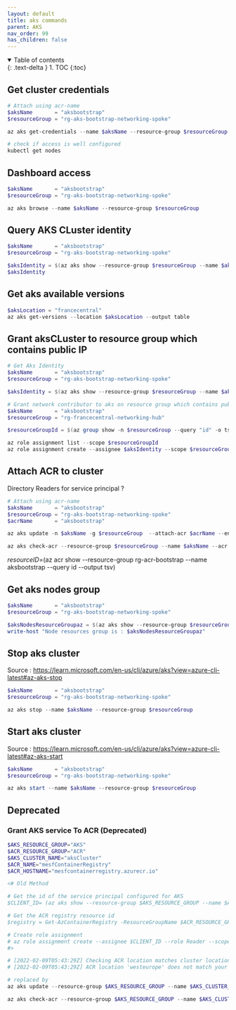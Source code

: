 ```yaml
---
layout: default
title: aks commands
parent: AKS
nav_order: 99
has_children: false
---
```


<details open markdown="block">
  <summary>
    Table of contents
  </summary>
  {: .text-delta }
1. TOC
{:toc}
</details>

## Get cluster credentials

``` powershell
# Attach using acr-name
$aksName       = "aksbootstrap"
$resourceGroup = "rg-aks-bootstrap-networking-spoke"

az aks get-credentials --name $aksName --resource-group $resourceGroup --overwrite-existing 

# check if access is well configured
kubectl get nodes

```

## Dashboard access

``` powershell
$aksName       = "aksbootstrap"
$resourceGroup = "rg-aks-bootstrap-networking-spoke"

az aks browse --name $aksName --resource-group $resourceGroup
```

## Query AKS CLuster identity

``` powershell
$aksName       = "aksbootstrap"
$resourceGroup = "rg-aks-bootstrap-networking-spoke"

$aksIdentity = $(az aks show --resource-group $resourceGroup --name $aksName --query "identity.principalId" -o tsv)
$aksIdentity

```

## Get aks available versions

``` powershell
$aksLocation = "francecentral"
az aks get-versions --location $aksLocation --output table
```

## Grant aksCLuster to resource group which contains public IP

``` powershell
# Get Aks Identity
$aksName       = "aksbootstrap"
$resourceGroup = "rg-aks-bootstrap-networking-spoke"

$aksIdentity = $(az aks show --resource-group $resourceGroup --name $aksName --query "identity.principalId" -o tsv)

# Grant network contributor to aks on resource group which contains public ip
$aksName       = "aksbootstrap"
$resourceGroup = "rg-francecentral-networking-hub"

$resourceGroupId = $(az group show -n $resourceGroup --query "id" -o tsv)

az role assignment list --scope $resourceGroupId
az role assignment create --assignee $aksIdentity --scope $resourceGroupId --role "Network Contributor"
```

## Attach ACR to cluster

Directory Readers for service principal ?

``` powershell
# Attach using acr-name
$aksName       = "aksbootstrap"
$resourceGroup = "rg-aks-bootstrap-networking-spoke"
$acrName       = "aksbootstrap"

az aks update -n $aksName -g $resourceGroup  --attach-acr $acrName --enable-managed-identity

az aks check-acr --resource-group $resourceGroup --name $aksName --acr $acrName
```

 $resourceID=$(az acr show --resource-group rg-acr-bootstrap --name aksbootstrap --query id --output tsv) 


## Get aks nodes group

``` powershell
$aksName       = "aksbootstrap"
$resourceGroup = "rg-aks-bootstrap-networking-spoke"

$aksNodesResourceGroupaz = $(az aks show --resource-group $resourceGroup --name $aksName --query nodeResourceGroup -o tsv)
write-host "Node resources group is : $aksNodesResourceGroupaz"

```

## Stop aks cluster

Source : https://learn.microsoft.com/en-us/cli/azure/aks?view=azure-cli-latest#az-aks-stop

``` powershell
$aksName       = "aksbootstrap"
$resourceGroup = "rg-aks-bootstrap-networking-spoke"

az aks stop --name $aksName --resource-group $resourceGroup

```

## Start aks cluster

Source : https://learn.microsoft.com/en-us/cli/azure/aks?view=azure-cli-latest#az-aks-start

``` powershell
$aksName       = "aksbootstrap"
$resourceGroup = "rg-aks-bootstrap-networking-spoke"

az aks start --name $aksName --resource-group $resourceGroup

```


## Deprecated

### Grant AKS service To ACR (Deprecated)

``` powershell
$AKS_RESOURCE_GROUP="AKS"
$ACR_RESOURCE_GROUP="ACR"
$AKS_CLUSTER_NAME="aksCluster"
$ACR_NAME="mesfContainerRegistry"
$ACR_HOSTNAME="mesfcontainerregistry.azurecr.io"

<# Old Method

# Get the id of the service principal configured for AKS
$CLIENT_ID= (az aks show --resource-group $AKS_RESOURCE_GROUP --name $AKS_CLUSTER_NAME --query "servicePrincipalProfile.clientId" --output tsv)

# Get the ACR registry resource id
$registry = Get-AzContainerRegistry -ResourceGroupName $ACR_RESOURCE_GROUP -name $ACR_NAME ##ACR_ID=$(az acr show --name $ACR_NAME --resource-group $ACR_RESOURCE_GROUP --query "id" --output tsv)

# Create role assignment
# az role assignment create --assignee $CLIENT_ID --role Reader --scope $registry.Id
#>

# [2022-02-09T05:43:29Z] Checking ACR location matches cluster location: FAILED
# [2022-02-09T05:43:29Z] ACR location 'westeurope' does not match your cluster location 'francecentral'. This may result in slow image pulls and extra cost.

# replaced by
az aks update --resource-group $AKS_RESOURCE_GROUP --name $AKS_CLUSTER_NAME --attach-acr $ACR_NAME

az aks check-acr --resource-group $AKS_RESOURCE_GROUP --name $AKS_CLUSTER_NAME --acr $ACR_HOSTNAME

```
